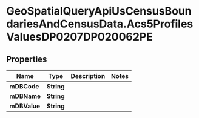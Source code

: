 # GeoSpatialQueryApiUsCensusBoundariesAndCensusData.Acs5ProfilesValuesDP0207DP020062PE

## Properties

Name | Type | Description | Notes
------------ | ------------- | ------------- | -------------
**mDBCode** | **String** |  | 
**mDBName** | **String** |  | 
**mDBValue** | **String** |  | 


